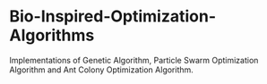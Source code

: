 # Bio-Inspired-Optimization-Algorithms
Implementations of Genetic Algorithm, Particle Swarm Optimization Algorithm and Ant Colony Optimization Algorithm.
